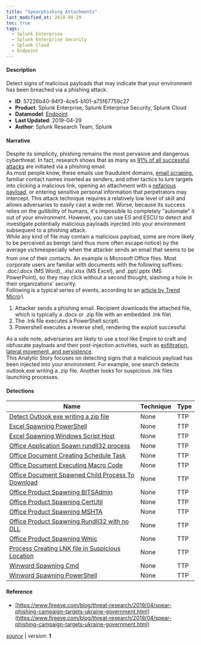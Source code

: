 ```yaml
---
title: "Spearphishing Attachments"
last_modified_at: 2019-04-29
toc: true
tags:
  - Splunk Enterprise
  - Splunk Enterprise Security
  - Splunk Cloud
  - Endpoint
---
```


#### Description

Detect signs of malicious payloads that may indicate that your environment has been breached via a phishing attack.

- **ID**: 57226b40-94f3-4ce5-b101-a75f67759c27
- **Product**: Splunk Enterprise, Splunk Enterprise Security, Splunk Cloud
- **Datamodel**: [Endpoint](https://docs.splunk.com/Documentation/CIM/latest/User/Endpoint)
- **Last Updated**: 2019-04-29
- **Author**: Splunk Research Team, Splunk

#### Narrative

Despite its simplicity, phishing remains the most pervasive and dangerous cyberthreat. In fact, research shows that as many as [91% of all successful attacks](https://digitalguardian.com/blog/91-percent-cyber-attacks-start-phishing-email-heres-how-protect-against-phishing) are initiated via a phishing email. \
As most people know, these emails use fraudulent domains, [email scraping](https://www.cyberscoop.com/emotet-trojan-phishing-scraping-templates-cofense-geodo/), familiar contact names inserted as senders, and other tactics to lure targets into clicking a malicious link, opening an attachment with a [nefarious payload](https://www.cyberscoop.com/emotet-trojan-phishing-scraping-templates-cofense-geodo/), or entering sensitive personal information that perpetrators may intercept. This attack technique requires a relatively low level of skill and allows adversaries to easily cast a wide net. Worse, because its success relies on the gullibility of humans, it's impossible to completely "automate" it out of your environment. However, you can use ES and ESCU to detect and investigate potentially malicious payloads injected into your environment subsequent to a phishing attack. \
While any kind of file may contain a malicious payload, some are more likely to be perceived as benign (and thus more often escape notice) by the average victim&#151;especially when the attacker sends an email that seems to be from one of their contacts. An example is Microsoft Office files. Most corporate users are familiar with documents with the following suffixes: .doc/.docx (MS Word), .xls/.xlsx (MS Excel), and .ppt/.pptx (MS PowerPoint), so they may click without a second thought, slashing a hole in their organizations' security. \
Following is a typical series of events, according to an [article by Trend Micro](https://blog.trendmicro.com/trendlabs-security-intelligence/rising-trend-attackers-using-lnk-files-download-malware/):\
1. Attacker sends a phishing email. Recipient downloads the attached file, which is typically a .docx or .zip file with an embedded .lnk file\
1. The .lnk file executes a PowerShell script\
1. Powershell executes a reverse shell, rendering the exploit successful </ol>As a side note, adversaries are likely to use a tool like Empire to craft and obfuscate payloads and their post-injection activities, such as [exfiltration, lateral movement, and persistence](https://github.com/EmpireProject/Empire).\
This Analytic Story focuses on detecting signs that a malicious payload has been injected into your environment. For example, one search detects outlook.exe writing a .zip file. Another looks for suspicious .lnk files launching processes.

#### Detections

| Name        | Technique   | Type         |
| ----------- | ----------- |--------------|
| [Detect Outlook exe writing a zip file](/endpoint/detect_outlook_exe_writing_a_zip_file/) | None | TTP |
| [Excel Spawning PowerShell](/endpoint/excel_spawning_powershell/) | None | TTP |
| [Excel Spawning Windows Script Host](/endpoint/excel_spawning_windows_script_host/) | None | TTP |
| [Office Application Spawn rundll32 process](/endpoint/office_application_spawn_rundll32_process/) | None | TTP |
| [Office Document Creating Schedule Task](/endpoint/office_document_creating_schedule_task/) | None | TTP |
| [Office Document Executing Macro Code](/endpoint/office_document_executing_macro_code/) | None | TTP |
| [Office Document Spawned Child Process To Download](/endpoint/office_document_spawned_child_process_to_download/) | None | TTP |
| [Office Product Spawning BITSAdmin](/endpoint/office_product_spawning_bitsadmin/) | None | TTP |
| [Office Product Spawning CertUtil](/endpoint/office_product_spawning_certutil/) | None | TTP |
| [Office Product Spawning MSHTA](/endpoint/office_product_spawning_mshta/) | None | TTP |
| [Office Product Spawning Rundll32 with no DLL](/endpoint/office_product_spawning_rundll32_with_no_dll/) | None | TTP |
| [Office Product Spawning Wmic](/endpoint/office_product_spawning_wmic/) | None | TTP |
| [Process Creating LNK file in Suspicious Location](/endpoint/process_creating_lnk_file_in_suspicious_location/) | None | TTP |
| [Winword Spawning Cmd](/endpoint/winword_spawning_cmd/) | None | TTP |
| [Winword Spawning PowerShell](/endpoint/winword_spawning_powershell/) | None | TTP |

#### Reference

* [https://www.fireeye.com/blog/threat-research/2019/04/spear-phishing-campaign-targets-ukraine-government.html](https://www.fireeye.com/blog/threat-research/2019/04/spear-phishing-campaign-targets-ukraine-government.html)



[*source*](https://github.com/splunk/security_content/tree/develop/stories/spearphishing_attachments.yml) \| *version*: **1**